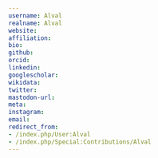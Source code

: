 ```yaml
---
username: Alval
realname: Alval
website: 
affiliation: 
bio: 
github: 
orcid: 
linkedin: 
googlescholar: 
wikidata: 
twitter: 
mastodon-url: 
meta:
instagram:
email:
redirect_from:
- /index.php/User:Alval
- /index.php/Special:Contributions/Alval
---
```

